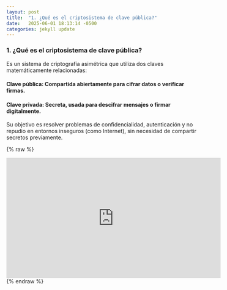 ```yaml
---
layout: post
title:  "1. ¿Qué es el criptosistema de clave pública?"
date:   2025-06-01 18:13:14 -0500
categories: jekyll update
---
```

### 1. ¿Qué es el criptosistema de clave pública?
Es un sistema de criptografía asimétrica que utiliza dos claves matemáticamente relacionadas:

#### Clave pública: Compartida abiertamente para cifrar datos o verificar firmas.
#### Clave privada: Secreta, usada para descifrar mensajes o firmar digitalmente.

Su objetivo es resolver problemas de confidencialidad, autenticación y no repudio en entornos inseguros (como Internet), sin necesidad de compartir secretos previamente.

{% raw %}
<iframe width="560" height="315" 
src="https://www.youtube.com/embed/SIIqLgqRMCo" 
frameborder="0" 
allow="accelerometer; autoplay; clipboard-write; encrypted-media; gyroscope; picture-in-picture" 
allowfullscreen>
</iframe>
{% endraw %}
